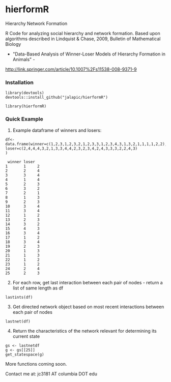 # hierformR
Hierarchy Network Formation

R Code for analyzing social hierarchy and network formation.  Based upon algorithms described in Lindquist & Chase, 2009, Bulletin of Mathematical Biology
- "Data-Based Analysis of Winner-Loser Models of Hierarchy Formation in Animals" -

http://link.springer.com/article/10.1007%2Fs11538-008-9371-9


### Installation
```
library(devtools)
devtools::install_github("jalapic/hierformR")

library(hierformR)
```


### Quick Example


1. Example dataframe of winners and losers:

```
df<-data.frame(winner=c(1,2,3,1,2,3,2,1,2,3,3,1,2,3,4,3,1,3,2,1,1,1,1,2,2),
loser=c(2,4,4,4,3,2,1,3,3,4,4,2,3,2,3,4,2,4,3,3,3,2,2,4,3)
)

 winner loser
1       1     2
2       2     4
3       3     4
4       1     4
5       2     3
6       3     2
7       2     1
8       1     3
9       2     3
10      3     4
11      3     4
12      1     2
13      2     3
14      3     2
15      4     3
16      3     4
17      1     2
18      3     4
19      2     3
20      1     3
21      1     3
22      1     2
23      1     2
24      2     4
25      2     3

```


2. For each row, get last interaction between each pair of nodes - return a list of same length as df

```
lastints(df)
```

3. Get directed network object based on most recent interactions between each pair of nodes

```
lastnet(df)
```

4. Return the characteristics of the network relevant for determining its current state

```
gs <- lastnetdf
g <- gs[[25]]
get_statespace(g)
```


More  functions coming soon.

Contact me at:   jc3181 AT columbia DOT edu

